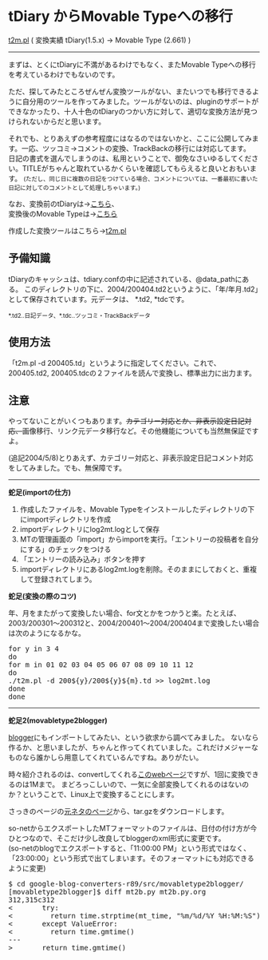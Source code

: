<h1>tDiary からMovable Typeへの移行</h1>
<A href="t2m.txt" target="_blank">t2m.pl</a> ( 変換実績 tDiary(1.5.x) → Movable Type (2.661) )
<HR>
<P>まずは、とくにtDiaryに不満があるわけでもなく、またMovable Typeへの移行を考えているわけでもないのです。</P>
<P>ただ、探してみたところぜんぜん変換ツールがない、またいつでも移行できるように自分用のツールを作ってみました。ツールがないのは、pluginのサポートができなかったり、十人十色のtDiaryのつかい方に対して、適切な変換方法が見つけられないからだと思います。</P>
<P>それでも、とりあえずの参考程度にはなるのではないかと、ここに公開してみます。一応、ツッコミ→コメントの変換、TrackBackの移行には対応してます。<BR>
日記の書式を選んでしまうのは、私用ということで、御免なさいゆるしてください。TITLEがちゃんと取れているかくらいを確認してもらえると良いとおもいます。
<small>(ただし、同じ日に複数の日記をつけている場合、コメントについては、一番最初に書いた日記に対してのコメントとして処理しちゃいます。)</small></P>
<P>なお、変換前のtDiaryは→<A href="http://kenstar.org/~kenstar/tdiary/200402.html">こちら</A>、<BR>
変換後のMovable Typeは→<A href="http://kenstar.org/~kenstar/ks/archives/2004/02.html">こちら</A></P>
<P>作成した変換ツールはこちら→<a href="t2m.txt" target="_blank">t2m.pl</a></P>
<h2>予備知識</h2>
<P>tDiaryのキャッシュは、tdiary.confの中に記述されている、@data_pathにある。
このディレクトリの下に、2004/200404.td2というように、「年/年月.td2」として保存されています。元データは、
*.td2, *tdcです。</p>
<small>*.td2‥日記データ、*.tdc‥ツッコミ・TrackBackデータ</small></P>
<h2>使用方法</h2>
<P>「t2m.pl -d 200405.td」というように指定してください。これで、200405.td2, 200405.tdcの２ファイルを読んで変換し、標準出力に出力ます。</P>
<h2>注意</h2>
<P>やってないことがいくつもあります。<s>カテゴリー対応とか、非表示設定日記対応、</s>画像移行、リンク元データ移行など。その他機能についても当然無保証ですよ。</P>
<p>(追記2004/5/8)とりあえず、カテゴリー対応と、非表示設定日記コメント対応をしてみました。でも、無保障です。</P>

<hr>
<P><b>蛇足(importの仕方)</b></P>
<OL>
  <LI>作成したファイルを、Movable Typeをインストールしたディレクトリの下にimportディレクトリを作成
  <LI>importディレクトリにlog2mt.logとして保存
  <LI>MTの管理画面の「import」からimportを実行。「エントリーの投稿者を自分にする」のチェックをつける
  <LI>「エントリーの読み込み」ボタンを押す
  <LI>importディレクトリにあるlog2mt.logを削除。そのままにしておくと、重複して登録されてしまう。
</OL>
<P><b>蛇足(変換の際のコツ)</b></P>
年、月をまたがって変換したい場合、for文とかをつかうと楽。たとえば、2003/200301〜200312と、2004/200401〜2004/200404まで変換したい場合は次のようになるかな。
<pre>
for y in 3 4
do
for m in 01 02 03 04 05 06 07 08 09 10 11 12
do
./t2m.pl -d 200${y}/200${y}${m}.td >> log2mt.log
done
done
</pre>

<hr>
<P><b>蛇足2(movabletype2blogger)</b></P>
<p>
<a href="http://www.blogger.com/home" target="_blank">blogger</a>にもインポートしてみたい、という欲求から調べてみました。
ないなら作るか、と思いましたが、ちゃんと作ってくれていました。これだけメジャーなものなら誰かしら用意してくれているんですね。ありがたい。</p>
<p>
時々紹介されるのは、convertしてくれる<a href="http://movabletype2blogger.appspot.com/" target="_blank">このwebページ</a>ですが、1回に変換できるのは1Mまで。
まどろっこしいので、一気に全部変換してくれるのはないのか？ということで、Linux上で変換することにします。
</p><p>
さっきのページの<a href="http://code.google.com/p/google-blog-converters-appengine/" target="_blank">元ネタのページ</a>から、tar.gzをダウンロードします。
</p><p>
so-netからエクスポートしたMTフォーマットのファイルは、日付の付け方が今ひとつなので、そこだけ少し改良してbloggerのxml形式に変更です。<br>
(so-netのblogでエクスポートすると、「11:00:00 PM」という形式ではなく、「23:00:00」という形式で出てしまいます。そのフォーマットにも対応できるように変更)
</p>
<pre>
$ cd google-blog-converters-r89/src/movabletype2blogger/
[movabletype2blogger]$ diff mt2b.py mt2b.py.org
312,315c312
<       try:
<         return time.strptime(mt_time, "%m/%d/%Y %H:%M:%S")
<       except ValueError:
<         return time.gmtime()
---
>       return time.gmtime()
</pre>
